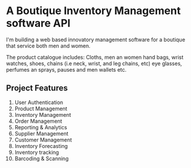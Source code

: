 # A Boutique Inventory Management software API

I'm building a web based innovatory management software for a boutique that service both men and women.

The product catalogue includes: Cloths, men an women hand bags, wrist watches, shoes, chains (i.e neck, wrist, and leg chains, etc) eye glasses, perfumes an sprays, pauses and men wallets etc.

## Project Features

1. User Authentication
2. Product Management
3. Inventory Management
4. Order Management
5. Reporting & Analytics
6. Supplier Management
7. Customer Management
8. Inventory Forecasting
9. Inventory tracking
10. Barcoding & Scanning
